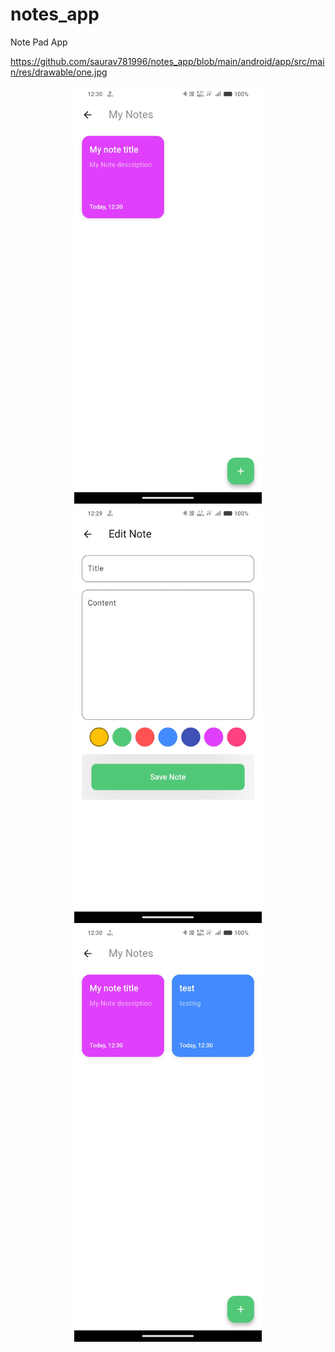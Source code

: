 # notes_app
 Note Pad App

https://github.com/saurav781996/notes_app/blob/main/android/app/src/main/res/drawable/one.jpg

<p align="center">
  <img src="https://github.com/saurav781996/notes_app/blob/main/android/app/src/main/res/drawable/one.jpg" width="300"/>
  <img src="https://github.com/saurav781996/notes_app/blob/main/android/app/src/main/res/drawable/two.jpg" width="300"/>
   <img src="https://github.com/saurav781996/notes_app/blob/main/android/app/src/main/res/drawable/three.jpg" width="300"/>
</p>
